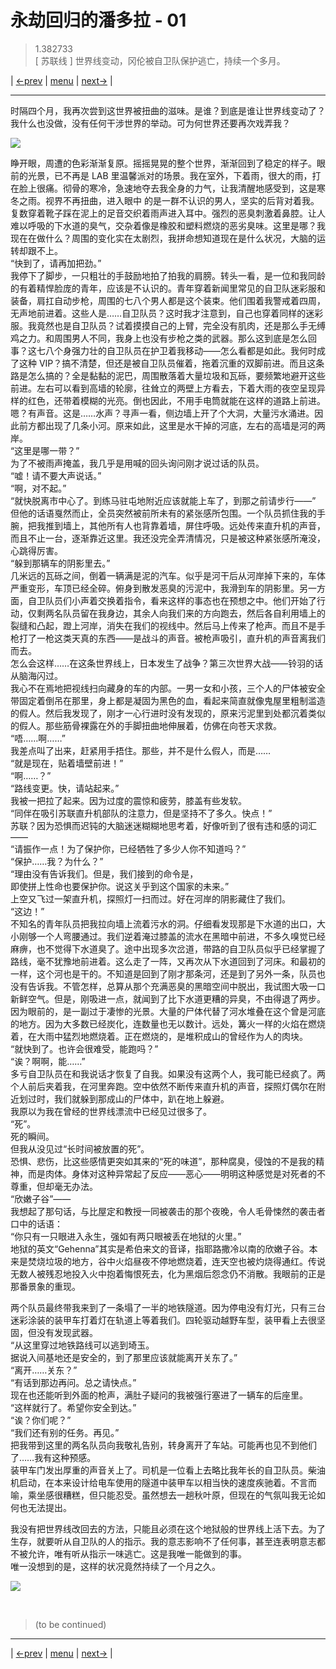 # 永劫回归的潘多拉 - 01
> 1.382733  
> [ 苏联线 ] 世界线变动，冈伦被自卫队保护逃亡，持续一个多月。  

| [←prev](./0027) | [menu](../) | [next→](./0029) |

---

时隔四个月，我再次尝到这世界被扭曲的滋味。是谁？到底是谁让世界线变动了？我什么也没做，没有任何干涉世界的举动。可为何世界还要再次戏弄我？  

![](../static/image/0028-1.png)

睁开眼，周遭的色彩渐渐复原。摇摇晃晃的整个世界，渐渐回到了稳定的样子。眼前的光景，已不再是 LAB 里温馨派对的场景。我在室外，下着雨，很大的雨，打在脸上很痛。彻骨的寒冷，急速地夺去我全身的力气，让我清醒地感受到，这是寒冬之雨。视界不再扭曲，进入眼中 的是一群不认识的男人，坚实的后背对着我。复数穿着靴子踩在泥上的足音交织着雨声进入耳中。强烈的恶臭刺激着鼻腔。让人难以呼吸的下水道的臭气，交杂着像是橡胶和塑料燃烧的恶劣臭味。这里是哪？我现在在做什么？周围的变化实在太剧烈，我拼命想知道现在是什么状况，大脑的运转却跟不上。  
“快到了，请再加把劲。”  
我停下了脚步，一只粗壮的手鼓励地拍了拍我的肩膀。转头一看，是一位和我同龄的有着精悍脸庞的青年，应该是不认识的。青年穿着新闻里常见的自卫队迷彩服和装备，肩扛自动步枪，周围的七八个男人都是这个装束。他们围着我警戒着四周，无声地前进着。这些人是……自卫队员？这时我才注意到，自己也穿着同样的迷彩服。我竟然也是自卫队员？试着摸摸自己的上臂，完全没有肌肉，还是那么手无缚鸡之力。和周围男人不同，我身上也没有步枪之类的武器。那么这到底是怎么回事？这七八个身强力壮的自卫队员在护卫着我移动——怎么看都是如此。我何时成了这种 VIP？搞不清楚，但还是被自卫队员催着，拖着沉重的双脚前进。而且这条路是怎么搞的？全是黏黏的泥巴，周围散落着大量垃圾和瓦砾，要频繁地避开这些前进。左右可以看到高墙的轮廓，往耸立的两壁上方看去，下着大雨的夜空呈现异样的红色，还带着模糊的光亮。倒也因此，不用手电筒就能在这样的道路上前进。  
嗯？有声音。这是……水声？寻声一看，侧边墙上开了个大洞，大量污水涌进。因此前方都出现了几条小河。原来如此，这里是水干掉的河底，左右的高墙是河的两岸。  
“这里是哪一带？”  
为了不被雨声掩盖，我几乎是用喊的回头询问刚才说过话的队员。  
“嘘！请不要大声说话。”  
“啊，对不起。”  
“就快脱离市中心了。到练马驻屯地附近应该就能上车了，到那之前请步行——”  
但他的话语戛然而止，全员突然被前所未有的紧张感所包围。一个队员抓住我的手腕，把我推到墙上，其他所有人也背靠着墙，屏住呼吸。远处传来直升机的声音，而且不止一台，逐渐靠近这里。我还没完全弄清情况，只是被这种紧张感所淹没，心跳得厉害。  
“躲到那辆车的阴影里去。”  
几米远的瓦砾之间，倒着一辆满是泥的汽车。似乎是河干后从河岸掉下来的，车体严重变形，车顶已经全碎。俯身到散发恶臭的污泥中，我滑到车的阴影里。另一方面，自卫队员们小声着交换着指令，看来这样的事态也在预想之中。他们开始了行动，仅剩两名队员留在我身边，其余人向我们来的方向跑去，然后各自利用墙上的裂缝和凸起，蹬上河岸，消失在我们的视线中。然后马上传来了枪声。而且不是手枪打了一枪这类天真的东西——是战斗的声音。被枪声吸引，直升机的声音离我们而去。  
怎么会这样……在这条世界线上，日本发生了战争？第三次世界大战——铃羽的话从脑海闪过。  
我心不在焉地把视线扫向藏身的车的内部。一男一女和小孩，三个人的尸体被安全带固定着倒吊在那里，身上都是凝固为黑色的血，看起来简直就像鬼屋里粗制滥造的假人。然后我发现了，刚才一心行进时没有发现的，原来污泥里到处都沉着类似的假人。那些筋骨裸露在外的手脚扭曲地伸展着，仿佛在向苍天求救。  
“唔……啊……”  
我差点叫了出来，赶紧用手捂住。那些，并不是什么假人，而是……  
“就是现在，贴着墙壁前进！”  
“啊……？”  
“路线变更。快，请站起来。”  
我被一把拉了起来。因为过度的震惊和疲劳，膝盖有些发软。  
“同伴在吸引苏联直升机部队的注意力，但是坚持不了多久。快点！”  
苏联？因为恐惧而迟钝的大脑迷迷糊糊地思考着，好像听到了很有违和感的词汇——  
“请振作一点！为了保护你，已经牺牲了多少人你不知道吗？”  
“保护……我？为什么？”  
“理由没有告诉我们。但是，我们接到的命令是，  
 即使拼上性命也要保护你。说这关乎到这个国家的未来。”  
上空又飞过一架直升机，探照灯一扫而过。好在河岸的阴影藏住了我们。  
“这边！”  
不知名的青年队员把我拉向墙上流着污水的洞。仔细看发现那是下水道的出口，大小刚够一个人弯腰通过。我们逆着淹过膝盖的流水在黑暗中前进，不多久嗅觉已经麻痹，也不觉得下水道臭了。途中出现多次岔道，带路的自卫队员似乎已经掌握了路线，毫不犹豫地前进着。这么走了一阵，又再次从下水道回到了河床。和最初的一样，这个河也是干的。不知道是回到了刚才那条河，还是到了另外一条，队员也没有告诉我。不管怎样，总算从那个充满恶臭的黑暗空间中脱出，我试图大吸一口新鲜空气。但是，刚吸进一点，就闻到了比下水道更糟的异臭，不由得退了两步。因为眼前的，是一副过于凄惨的光景。大量的尸体代替了河水堆叠在这个曾是河底的地方。因为大多数已经炭化，连数量也无以数计。远处，篝火一样的火焰在燃烧着，在大雨中猛烈地燃烧着。正在燃烧的，是堆积成山的曾经作为人的肉块。  
“就快到了。也许会很难受，能跑吗？”  
“诶？啊啊，能……”  
多亏自卫队员在和我说话才恢复了自我。如果没有这两个人，我可能已经疯了。两个人前后夹着我，在河里奔跑。空中依然不断传来直升机的声音，探照灯偶尔在附近划过时，我们就躲到那成山的尸体中，趴在地上躲避。  
我原以为我在曾经的世界线漂流中已经见过很多了。  
“死”。  
死的瞬间。  
但我从没见过“长时间被放置的死”。  
恐惧、悲伤，比这些感情更突如其来的“死的味道”，那种腐臭，侵蚀的不是我的精神，而是肉体。身体对这种异常起了反应——恶心——明明这种感觉是对死者的不尊重，但却毫无办法。  
“欣嫩子谷”——  
我想起了那句话，与比屋定和教授一同被袭击的那个夜晚，令人毛骨悚然的袭击者口中的话语：  
“你只有一只眼进入永生，强如有两只眼被丢在地狱的火里。”  
地狱的英文“Gehenna”其实是希伯来文的音译，指耶路撒冷以南的欣嫩子谷。本来是焚烧垃圾的地方，谷中火焰昼夜不停地燃烧着，连天空也被灼烧得通红。传说无数人被残忍地投入火中抱着悔恨死去，化为黑烟后怨念仍不消散。我眼前的正是那番景象的重现。  

两个队员最终带我来到了一条塌了一半的地铁隧道。因为停电没有灯光，只有三台迷彩涂装的装甲车打着灯在轨道上等着我们。四轮驱动越野车型，装甲看上去很坚固，但没有发现武器。  
“从这里穿过地铁路线可以逃到埼玉。  
 据说入间基地还是安全的，到了那里应该就能离开关东了。”  
“离开……关东？”  
“有话到那边再问。总之请快点。”  
现在也还能听到外面的枪声，满肚子疑问的我被强行塞进了一辆车的后座里。  
“这样就行了。希望你安全到达。”  
“诶？你们呢？”  
“我们还有别的任务。再见。”  
把我带到这里的两名队员向我敬礼告别，转身离开了车站。可能再也见不到他们了……我有这种预感。  
装甲车门发出厚重的声音关上了。司机是一位看上去略比我年长的自卫队员。柴油机启动，在本来设计给电车使用的隧道中装甲车以相当快的速度疾驰着。不言而喻，乘坐感很糟糕，但只能忍受。虽然想去一趟秋叶原，但现在的气氛叫我无论如何也无法提出。  

我没有把世界线改回去的方法，只能且必须在这个地狱般的世界线上活下去。为了生存，就要听从自卫队的人的指示。我的意志影响不了任何事，甚至连表明意志都不被允许，唯有听从指示一味逃亡。这是我唯一能做到的事。  
唯一没想到的是，这样的状况竟然持续了一个月之久。  

![](../static/image/0028-2.png)


<br/>

> (to be continued)
---

| [←prev](./0027) | [menu](../) | [next→](./0029) |
